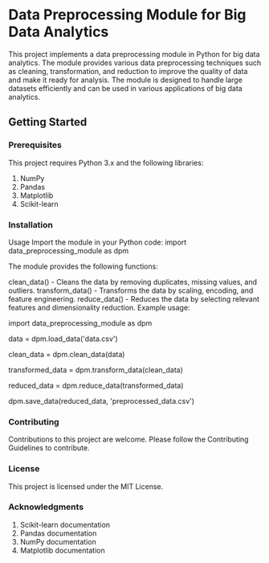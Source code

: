 <h1>Data Preprocessing Module for Big Data Analytics</h1>

This project implements a data preprocessing module in Python for big data analytics. The module provides various data preprocessing techniques such as cleaning, transformation, and reduction to improve the quality of data and make it ready for analysis. The module is designed to handle large datasets efficiently and can be used in various applications of big data analytics.

<h2>Getting Started</h2>
<h3>Prerequisites</h3>
This project requires Python 3.x and the following libraries:
<ol>
<li>NumPy</li>
<li>Pandas</li>
<li>Matplotlib</li>
<li>Scikit-learn</li>
</ol>
<h3>Installation</h3>
<Clone the repository
Install the required libraries
pip install -r requirements.txt

<h3>Usage</h3>
Import the module in your Python code:
import data_preprocessing_module as dpm

The module provides the following functions:

clean_data() - Cleans the data by removing duplicates, missing values, and outliers.
transform_data() - Transforms the data by scaling, encoding, and feature engineering.
reduce_data() - Reduces the data by selecting relevant features and dimensionality reduction.
Example usage:

import data_preprocessing_module as dpm

<!-- Load the data-->
data = dpm.load_data('data.csv')

<!--# Clean the data-->
clean_data = dpm.clean_data(data)

<!-- # Transform the data-->
transformed_data = dpm.transform_data(clean_data)

<!--# Reduce the data-->
reduced_data = dpm.reduce_data(transformed_data)

<!--# Save the preprocessed data-->
dpm.save_data(reduced_data, 'preprocessed_data.csv')

<h3>Contributing</h3>
Contributions to this project are welcome. Please follow the Contributing Guidelines to contribute.

<h3>License</h3>
This project is licensed under the MIT License.

<h3>Acknowledgments</h3>
<ol>
<li>Scikit-learn documentation</li>
<li>Pandas documentation</li>
<li>NumPy documentation</li>
<li>Matplotlib documentation</li>
</ol>
